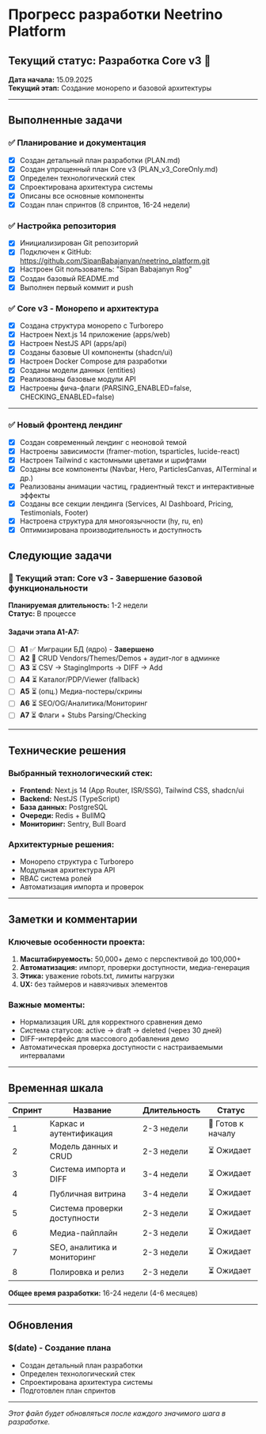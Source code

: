 # Прогресс разработки Neetrino Platform

## Текущий статус: Разработка Core v3 🚧

**Дата начала:** 15.09.2025  
**Текущий этап:** Создание монорепо и базовой архитектуры

---

## Выполненные задачи

### ✅ Планирование и документация
- [x] Создан детальный план разработки (PLAN.md)
- [x] Создан упрощенный план Core v3 (PLAN_v3_CoreOnly.md)
- [x] Определен технологический стек
- [x] Спроектирована архитектура системы
- [x] Описаны все основные компоненты
- [x] Создан план спринтов (8 спринтов, 16-24 недели)

### ✅ Настройка репозитория
- [x] Инициализирован Git репозиторий
- [x] Подключен к GitHub: https://github.com/SipanBabajanyan/neetrino_platform.git
- [x] Настроен Git пользователь: "Sipan Babajanyn Rog"
- [x] Создан базовый README.md
- [x] Выполнен первый коммит и push

### ✅ Core v3 - Монорепо и архитектура
- [x] Создана структура монорепо с Turborepo
- [x] Настроен Next.js 14 приложение (apps/web)
- [x] Настроен NestJS API (apps/api)
- [x] Созданы базовые UI компоненты (shadcn/ui)
- [x] Настроен Docker Compose для разработки
- [x] Созданы модели данных (entities)
- [x] Реализованы базовые модули API
- [x] Настроены фича-флаги (PARSING_ENABLED=false, CHECKING_ENABLED=false)

---

### ✅ Новый фронтенд лендинг
- [x] Создан современный лендинг с неоновой темой
- [x] Настроены зависимости (framer-motion, tsparticles, lucide-react)
- [x] Настроен Tailwind с кастомными цветами и шрифтами
- [x] Созданы все компоненты (Navbar, Hero, ParticlesCanvas, AITerminal и др.)
- [x] Реализованы анимации частиц, градиентный текст и интерактивные эффекты
- [x] Созданы все секции лендинга (Services, AI Dashboard, Pricing, Testimonials, Footer)
- [x] Настроена структура для многоязычности (hy, ru, en)
- [x] Оптимизирована производительность и доступность

## Следующие задачи

### 🔄 Текущий этап: Core v3 - Завершение базовой функциональности
**Планируемая длительность:** 1-2 недели  
**Статус:** В процессе

#### Задачи этапа A1-A7:
- [ ] **A1** ✅ Миграции БД (ядро) - **Завершено**
- [ ] **A2** 🔄 CRUD Vendors/Themes/Demos + аудит-лог в админке
- [ ] **A3** ⏳ CSV → StagingImports → DIFF → Add
- [ ] **A4** ⏳ Каталог/PDP/Viewer (fallback)
- [ ] **A5** ⏳ (опц.) Медиа-постеры/скрины
- [ ] **A6** ⏳ SEO/OG/Аналитика/Мониторинг
- [ ] **A7** ⏳ Флаги + Stubs Parsing/Checking

---

## Технические решения

### Выбранный технологический стек:
- **Frontend:** Next.js 14 (App Router, ISR/SSG), Tailwind CSS, shadcn/ui
- **Backend:** NestJS (TypeScript)
- **База данных:** PostgreSQL
- **Очереди:** Redis + BullMQ
- **Мониторинг:** Sentry, Bull Board

### Архитектурные решения:
- Монорепо структура с Turborepo
- Модульная архитектура API
- RBAC система ролей
- Автоматизация импорта и проверок

---

## Заметки и комментарии

### Ключевые особенности проекта:
1. **Масштабируемость:** 50,000+ демо с перспективой до 100,000+
2. **Автоматизация:** импорт, проверки доступности, медиа-генерация
3. **Этика:** уважение robots.txt, лимиты нагрузки
4. **UX:** без таймеров и навязчивых элементов

### Важные моменты:
- Нормализация URL для корректного сравнения демо
- Система статусов: active → draft → deleted (через 30 дней)
- DIFF-интерфейс для массового добавления демо
- Автоматическая проверка доступности с настраиваемыми интервалами

---

## Временная шкала

| Спринт | Название | Длительность | Статус |
|--------|----------|--------------|--------|
| 1 | Каркас и аутентификация | 2-3 недели | 🔄 Готов к началу |
| 2 | Модель данных и CRUD | 2-3 недели | ⏳ Ожидает |
| 3 | Система импорта и DIFF | 3-4 недели | ⏳ Ожидает |
| 4 | Публичная витрина | 3-4 недели | ⏳ Ожидает |
| 5 | Система проверки доступности | 2-3 недели | ⏳ Ожидает |
| 6 | Медиа-пайплайн | 2-3 недели | ⏳ Ожидает |
| 7 | SEO, аналитика и мониторинг | 2-3 недели | ⏳ Ожидает |
| 8 | Полировка и релиз | 2-3 недели | ⏳ Ожидает |

**Общее время разработки:** 16-24 недели (4-6 месяцев)

---

## Обновления

### $(date) - Создание плана
- Создан детальный план разработки
- Определен технологический стек
- Спроектирована архитектура системы
- Подготовлен план спринтов

---

*Этот файл будет обновляться после каждого значимого шага в разработке.*

